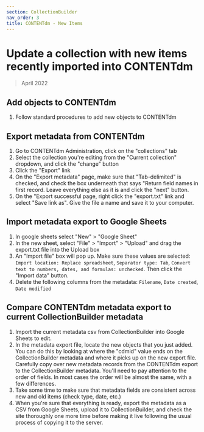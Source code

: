 ```yaml
---
section: CollectionBuilder
nav_order: 3
title: CONTENTdm - New Items
---
```


# Update a collection with new items recently imported into CONTENTdm

> April 2022

## Add objects to CONTENTdm

1. Follow standard procedures to add new objects to CONTENTdm

## Export metadata from CONTENTdm

1. Go to CONTENTdm Administration, click on the "collections" tab
2. Select the collection you're editing from the "Current collection" dropdown, and click the "change" button
3. Click the "Export" link
4. On the "Export metadata" page, make sure that "Tab-delimited" is checked, and check the box underneath that says "Return field names in first record. Leave everything else as it is and click the "next" button.
5. On the "Export successful page, right click the "export.txt" link and select "Save link as". Give the file a name and save it to your computer.

## Import metadata export to Google Sheets

1. In google sheets select "New" > "Google Sheet"
2. In the new sheet, select "File" > "Import" > "Upload" and drag the export.txt file into the Upload box
3. An "Import file" box will pop up. Make sure these values are selected: `Import location: Replace spreadsheet`, `Separator type: Tab`, `Convert text to numbers, dates, and formulas: unchecked`. Then click the "Import data" button.
4. Delete the following columns from the metadata: `Filename`, `Date created`, `Date modified`

## Compare CONTENTdm metadata export to current CollectionBuilder metadata

1. Import the current metadata csv from CollectionBuilder into Google Sheets to edit.
2. In the metadata export file, locate the new objects that you just added. You can do this by looking at where the "cdmid" value ends on the CollectionBuilder metadata and where it picks up on the new export file. Carefully copy over new metadata records from the CONTENTdm export to the CollectionBuilder metadata. You'll need to pay attention to the order of fields. In most cases the order will be almost the same, with a few differences.
3. Take some time to make sure that metadata fields are consistent across new and old items (check type, date, etc.)
4. When you're sure that everything is ready, export the metadata as a CSV from Google Sheets, upload it to CollectionBuilder, and check the site thoroughly one more time before making it live following the usual process of copying it to the server.
